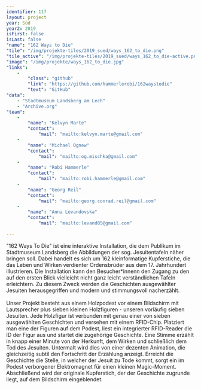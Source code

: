 ```yaml
---
identifier: 117
layout: project
year: Süd
year2: 2019
isFirst: false
isLast: false
"name": "162 Ways to Die"
"tile": "/img/projekte-tiles/2019_sued/ways_162_to_die.png"
"tile_active": "/img/projekte-tiles/2019_sued/ways_162_to_die-active.png"
"image": "/img/projekte/ways_162_to_die.jpg"
"links":
    -
        "class": "github"
        "link": "https://github.com/hammerlerobi/162waystodie"
        "text": "GitHub"
"data":
    - "Stadtmuseum Landsberg am Lech"
    - "Archive.org"
"team":
    -
        "name": "Kelvyn Marte"
        "contact":
            "mail": "mailto:kelvyn.marte@gmail.com"
    -
        "name": "Michael Ognew"
        "contact":
            "mail": "mailto:og.mischka@gmail.com"
    -
        "name": "Robi Hammerle"
        "contact":
            "mail": "mailto:robi.hammerle@gmail.com"
    -
        "name": "Georg Reil"
        "contact":
            "mail": "mailto:georg.conrad.reil@gmail.com"
    -
        "name": "Anna Levandovska"
        "contact":
            "mail": "mailto:levand85@gmail.com"
           
---
```

"162 Ways To Die" ist eine interaktive Installation, die dem Publikum im Stadtmuseum Landsberg die Abbildungen der sog. Jesuitentafeln näher bringen soll. Dabei handelt es sich um 162 kleinformatige Kupferstiche, die das Leben und Wirken verdienter Ordensbrüder aus dem 17. Jahrhundert illustrieren. Die Installation kann den Besucher\*innenn den Zugang zu den auf den ersten Blick vielleicht nicht ganz leicht verständlichen Tafeln erleichtern. Zu diesem Zweck werden die Geschichten ausgewählter Jesuiten herausgegriffen und modern und stimmungsvoll nacherzählt.
<br/><br/>
Unser Projekt besteht aus einem Holzpodest vor einem Bildschirm mit Lautsprecher plus sieben kleinen Holzfiguren - unseren vorläufig sieben Jesuiten. Jede Holzfigur ist verbunden mit genau einer von sieben ausgewählten Geschichten und versehen mit einem RFID-Chip. Platziert man eine der Figuren auf dem Podest, liest ein integrierter RFID-Reader die ID der Figur aus und startet die zugehörige Geschichte. Eine Stimme erzählt in knapp einer Minute von der Herkunft, dem Wirken und schließlich dem Tod des Jesuiten. Untermalt wird dies von einer dezenten Animation, die gleichzeitig subtil den Fortschritt der Erzählung anzeigt. Erreicht die Geschichte die Stelle, in welcher der Jesuit zu Tode kommt, sorgt ein im Podest verborgener Elektromagnet für einen kleinen Magic-Moment. Abschließend wird der originale Kupferstich, der der Geschichte zugrunde liegt, auf dem Bildschirm eingeblendet.